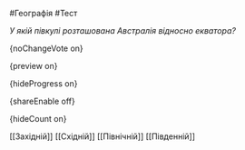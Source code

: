 #Географія #Тест

*У якій півкулі розташована Австралія відносно екватора?*

{noChangeVote on}

{preview on}

{hideProgress on}

{shareEnable off}

{hideCount on}

[[Західній]]
[[Східній]]
[[Північній]]
[[Південній]]
